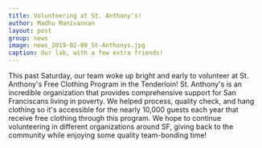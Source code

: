 ```yaml
---
title: Volunteering at St. Anthony's!
author: Madhu Manivannan
layout: post
group: news
image: news_2019-02-09_St-Anthonys.jpg
caption: Our lab, with a few extra friends!
---
```


This past Saturday, our team woke up bright and early to volunteer at St. Anthony's Free Clothing Program in the Tenderloin! St. Anthony's is an incredible organization that provides comprehensive support for San Franciscans living in poverty. We helped process, quality check, and hang clothing so it's accessible for the nearly 10,000 guests each year that receive free clothing through this program. We hope to continue volunteering in different organizations around SF, giving back to the community while enjoying some quality team-bonding time! 
